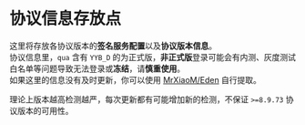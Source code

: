 # 协议信息存放点

这里将存放各协议版本的**签名服务配置**以及**协议版本信息**。  
协议信息里，`qua` 含有 `YYB_D` 的为正式版，**非正式版**登录可能会有内测、灰度测试白名单等问题导致无法登录或**冻结**，请**慎重使用**。  
如果这里的信息没有及时更新，你可以使用 [MrXiaoM/Eden](https://github.com/MrXiaoM/Eden) 自行提取。

理论上版本越高检测越严，每次更新都有可能增加新的检测，不保证 `>=8.9.73` 协议版本的可用性。

